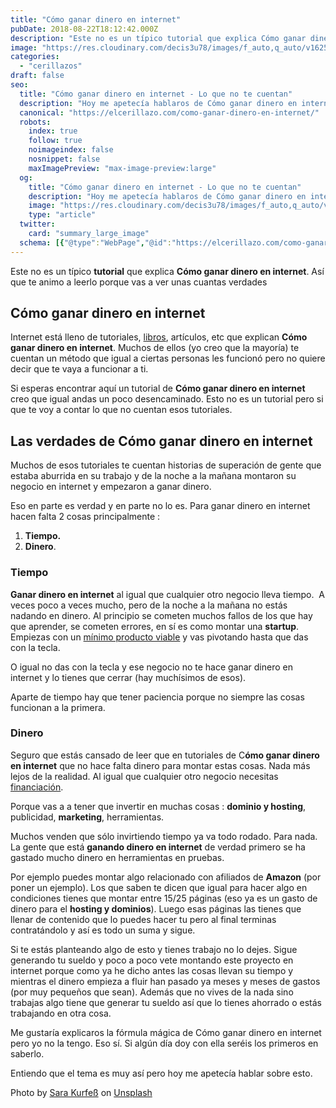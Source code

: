 ```yaml
---
title: "Cómo ganar dinero en internet"
pubDate: 2018-08-22T18:12:42.000Z
description: "Este no es un típico tutorial que explica Cómo ganar dinero en internet. Así que te animo a leerlo porque vas a ver unas cuantas verdades"
image: "https://res.cloudinary.com/decis3u78/images/f_auto,q_auto/v1625696584/como-ganar-dinero-en-internet_vumekd_8392e2a9_8393a42e/como-ganar-dinero-en-internet_vumekd_8392e2a9_8393a42e.jpg?_i=AA"
categories:
  - "cerillazos"
draft: false
seo:
  title: "Cómo ganar dinero en internet - Lo que no te cuentan"
  description: "Hoy me apetecía hablaros de Cómo ganar dinero en internet y de que no todo es tan bonito como lo pintan. Para ganar dinero hace falta dedicacion e inversión"
  canonical: "https://elcerillazo.com/como-ganar-dinero-en-internet/"
  robots:
    index: true
    follow: true
    noimageindex: false
    nosnippet: false
    maxImagePreview: "max-image-preview:large"
  og:
    title: "Cómo ganar dinero en internet - Lo que no te cuentan"
    description: "Hoy me apetecía hablaros de Cómo ganar dinero en internet y de que no todo es tan bonito como lo pintan. Para ganar dinero hace falta dedicacion e inversión"
    image: "https://res.cloudinary.com/decis3u78/images/f_auto,q_auto/v1625696584/como-ganar-dinero-en-internet_vumekd_8392e2a9_8393a42e/como-ganar-dinero-en-internet_vumekd_8392e2a9_8393a42e.jpg?_i=AA"
    type: "article"
  twitter:
    card: "summary_large_image"
  schema: [{"@type":"WebPage","@id":"https://elcerillazo.com/como-ganar-dinero-en-internet/","url":"https://elcerillazo.com/como-ganar-dinero-en-internet/","name":"Cómo ganar dinero en internet - Lo que no te cuentan","isPartOf":{"@id":"https://elcerillazo.com/#website"},"primaryImageOfPage":{"@id":"https://elcerillazo.com/como-ganar-dinero-en-internet/#primaryimage"},"image":{"@id":"https://elcerillazo.com/como-ganar-dinero-en-internet/#primaryimage"},"thumbnailUrl":"https://res.cloudinary.com/decis3u78/images/f_auto,q_auto/v1625696584/como-ganar-dinero-en-internet_vumekd_8392e2a9_8393a42e/como-ganar-dinero-en-internet_vumekd_8392e2a9_8393a42e.jpg?_i=AA","datePublished":"2018-08-22T20:12:42+00:00","author":{"@id":"https://elcerillazo.com/#/schema/person/368d5b496aeaf077b307f248a72abcd9"},"description":"Hoy me apetecía hablaros de Cómo ganar dinero en internet y de que no todo es tan bonito como lo pintan. Para ganar dinero hace falta dedicacion e inversión","breadcrumb":{"@id":"https://elcerillazo.com/como-ganar-dinero-en-internet/#breadcrumb"},"inLanguage":"es","potentialAction":[{"@type":"ReadAction","target":["https://elcerillazo.com/como-ganar-dinero-en-internet/"]}]},{"@type":"ImageObject","inLanguage":"es","@id":"https://elcerillazo.com/como-ganar-dinero-en-internet/#primaryimage","url":"https://res.cloudinary.com/decis3u78/images/f_auto,q_auto/v1625696584/como-ganar-dinero-en-internet_vumekd_8392e2a9_8393a42e/como-ganar-dinero-en-internet_vumekd_8392e2a9_8393a42e.jpg?_i=AA","contentUrl":"https://res.cloudinary.com/decis3u78/images/f_auto,q_auto/v1625696584/como-ganar-dinero-en-internet_vumekd_8392e2a9_8393a42e/como-ganar-dinero-en-internet_vumekd_8392e2a9_8393a42e.jpg?_i=AA","width":1024,"height":683,"caption":"Cómo ganar dinero en internet"},{"@type":"BreadcrumbList","@id":"https://elcerillazo.com/como-ganar-dinero-en-internet/#breadcrumb","itemListElement":[{"@type":"ListItem","position":1,"name":"Portada","item":"https://elcerillazo.com/"},{"@type":"ListItem","position":2,"name":"Cómo ganar dinero en internet"}]},{"@type":"WebSite","@id":"https://elcerillazo.com/#website","url":"https://elcerillazo.com/","name":"El Cerillazo","description":"De pequeño hacía hogueras y jugaba con cerillas","potentialAction":[{"@type":"SearchAction","target":{"@type":"EntryPoint","urlTemplate":"https://elcerillazo.com/?s={search_term_string}"},"query-input":{"@type":"PropertyValueSpecification","valueRequired":true,"valueName":"search_term_string"}}],"inLanguage":"es"},{"@type":"Person","@id":"https://elcerillazo.com/#/schema/person/368d5b496aeaf077b307f248a72abcd9","name":"montywp","url":"https://elcerillazo.com/author/montywp/"}]
---
```


Este no es un típico **tutorial** que explica **Cómo ganar dinero en internet**. Así que te animo a leerlo porque vas a ver unas cuantas verdades

## Cómo ganar dinero en internet

Internet está lleno de tutoriales, [libros](https://elcerillazo.com/escribir-un-libro/), artículos, etc que explican **Cómo ganar dinero en internet**. Muchos de ellos (yo creo que la mayoría) te cuentan un método que igual a ciertas personas les funcionó pero no quiere decir que te vaya a funcionar a ti.

Si esperas encontrar aquí un tutorial de **Cómo ganar dinero en internet** creo que igual andas un poco desencaminado. Esto no es un tutorial pero si que te voy a contar lo que no cuentan esos tutoriales.

## Las verdades de Cómo ganar dinero en internet

Muchos de esos tutoriales te cuentan historias de superación de gente que estaba aburrida en su trabajo y de la noche a la mañana montaron su negocio en internet y empezaron a ganar dinero.

Eso en parte es verdad y en parte no lo es. Para ganar dinero en internet hacen falta 2 cosas principalmente :

1.  **Tiempo.**
2.  **Dinero**.

### Tiempo

**Ganar dinero en internet** al igual que cualquier otro negocio lleva tiempo.  A veces poco a veces mucho, pero de la noche a la mañana no estás nadando en dinero. Al principio se cometen muchos fallos de los que hay que aprender, se cometen errores, en sí es como montar una **startup**. Empiezas con un [mínimo producto viable](https://elcerillazo.com/minimo-producto-viable/) y vas pivotando hasta que das con la tecla.

O igual no das con la tecla y ese negocio no te hace ganar dinero en internet y lo tienes que cerrar (hay muchísimos de esos).

Aparte de tiempo hay que tener paciencia porque no siempre las cosas funcionan a la primera.

### Dinero

Seguro que estás cansado de leer que en tutoriales de C**ómo ganar dinero en internet** que no hace falta dinero para montar estas cosas. Nada más lejos de la realidad. Al igual que cualquier otro negocio necesitas [financiación](https://elcerillazo.com/la-financiacion-del-proyecto/).

Porque vas a a tener que invertir en muchas cosas : **dominio y hosting**, publicidad, **marketing**, herramientas.

Muchos venden que sólo invirtiendo tiempo ya va todo rodado. Para nada. La gente que está **ganando dinero en internet** de verdad primero se ha gastado mucho dinero en herramientas en pruebas.

Por ejemplo puedes montar algo relacionado con afiliados de **Amazon** (por poner un ejemplo). Los que saben te dicen que igual para hacer algo en condiciones tienes que montar entre 15/25 páginas (eso ya es un gasto de dinero para el **hosting y dominios**). Luego esas páginas las tienes que llenar de contenido que lo puedes hacer tu pero al final terminas contratándolo y así es todo un suma y sigue.

Si te estás planteando algo de esto y tienes trabajo no lo dejes. Sigue generando tu sueldo y poco a poco vete montando este proyecto en internet porque como ya he dicho antes las cosas llevan su tiempo y mientras el dinero empieza a fluir han pasado ya meses y meses de gastos (por muy pequeños que sean). Además que no vives de la nada sino trabajas algo tiene que generar tu sueldo así que lo tienes ahorrado o estás trabajando en otra cosa.

Me gustaría explicaros la fórmula mágica de Cómo ganar dinero en internet pero yo no la tengo. Eso sí. Si algún día doy con ella seréis los primeros en saberlo.

Entiendo que el tema es muy así pero hoy me apetecía hablar sobre esto.

Photo by [Sara Kurfeß](https://unsplash.com/photos/untSDM2Hihg?utm_source=unsplash&utm_medium=referral&utm_content=creditCopyText) on [Unsplash](https://unsplash.com/search/photos/money?utm_source=unsplash&utm_medium=referral&utm_content=creditCopyText)